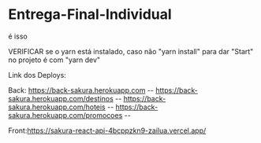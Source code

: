 # Entrega-Final-Individual
 é isso

VERIFICAR se o yarn está instalado, caso não "yarn install"
para dar "Start" no projeto é com "yarn dev" 




Link dos Deploys:

Back: https://back-sakura.herokuapp.com --
      https://back-sakura.herokuapp.com/destinos --
      https://back-sakura.herokuapp.com/hoteis --
      https://back-sakura.herokuapp.com/promocoes --
      

Front:https://sakura-react-api-4bcppzkn9-zailua.vercel.app/
